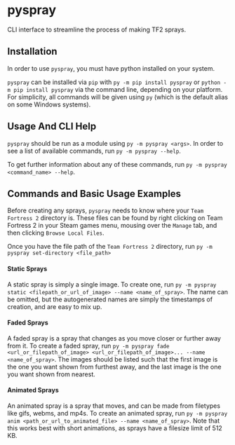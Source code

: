 # pyspray
 CLI interface to streamline the process of making TF2 sprays.

## Installation

In order to use `pyspray`, you must have python installed on your system.

`pyspray` can be installed via `pip` with `py -m pip install pyspray` or `python -m pip install pyspray` via the command line, depending on your platform. For simplicity, all commands will be given using `py` (which is the default alias on some Windows systems).

## Usage And CLI Help
`pyspray` should be run as a module using `py -m pyspray <args>`. In order to see a list of available commands, run `py -m pyspray --help`.

To get further information about any of these commands, run `py -m pyspray <command_name> --help`.

## Commands and Basic Usage Examples
Before creating any sprays, `pyspray` needs to know where your `Team Fortress 2` directory is. These files can be found by right clicking on Team Fortress 2 in your Steam games menu, mousing over the `Manage` tab, and then clicking `Browse Local Files`.

Once you have the file path of the `Team Fortress 2` directory, run `py -m pyspray set-directory <file_path>`
#### Static Sprays

A static spray is simply a single image. To create one, run `py -m pyspray static <filepath_or_url_of_image> --name <name_of_spray>`. The name can be omitted, but the autogenerated names are simply the timestamps of creation, and are easy to mix up.

#### Faded Sprays

A faded spray is a spray that changes as you move closer or further away from it. To create a faded spray, run `py -m pyspray fade <url_or_filepath_of_image> <url_or_filepath_of_image>... --name <name_of_spray>`. The images should be listed such that the first image is the one you want shown from furthest away, and the last image is the one you want shown from nearest.

#### Animated Sprays

An animated spray is a spray that moves, and can be made from filetypes like gifs, webms, and mp4s. To create an animated spray, run `py -m pyspray anim <path_or_url_to_animated_file> --name <name_of_spray>`. Note that this works best with short animations, as sprays have a filesize limit of 512 KB. 